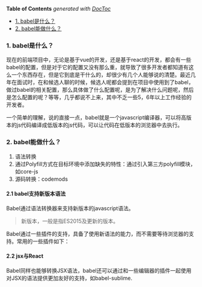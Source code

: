 <!-- START doctoc generated TOC please keep comment here to allow auto update -->
<!-- DON'T EDIT THIS SECTION, INSTEAD RE-RUN doctoc TO UPDATE -->
**Table of Contents**  *generated with [DocToc](https://github.com/thlorenz/doctoc)*

- [1. babel是什么？](#1-babel%E6%98%AF%E4%BB%80%E4%B9%88)
- [2. babel能做什么？](#2-babel%E8%83%BD%E5%81%9A%E4%BB%80%E4%B9%88)

<!-- END doctoc generated TOC please keep comment here to allow auto update -->

### 1. babel是什么？

现在的前端项目中，无论是基于vue的开发，还是基于react的开发，都会有一些babel的配置，但是对于它的配置又没有那么重，就导致了很多开发者都知道有这么一个东西存在，但是它到底是干什么的，却很少有几个人能够说的清楚。最近几年在面试时，在和候选人聊的时候，候选人呢都会提到在项目中使用到了babel，做过babel的相关配置，那么具体做了什么配置呢，是为了解决什么问题呢，然后是怎么配置的呢？等等，几乎都说不上来，其中不乏一些5，6年以上工作经验的开发者。

一个简单的理解，说的直接一点，babel就是一个javascript编译器，可以将高版本的js代码编译成低版本的js代码，可以让代码在低版本的浏览器中去执行。

### 2. babel能做什么？

1. 语法转换
2. 通过Polyfill方式在目标环境中添加缺失的特性：通过引入第三方polyfill模块，如core-js
3. 源码转换：codemods

#### 2.1 babel支持新版本语法

Babel通过语法转换器来支持新版本的javascript语法。

> 新版本，一般是指ES2015及更新的版本。

Babel通过一些插件的支持，具备了使用新语法的能力，而不需要等待浏览器的支持。常用的一些插件如下：

#### 2.2 jsx与React

Babel同样也能够转换JSX语法，babel还可以通过和一些编辑器的插件一起使用对JSX的语法提供更加友好的支持，如babel-sublime.